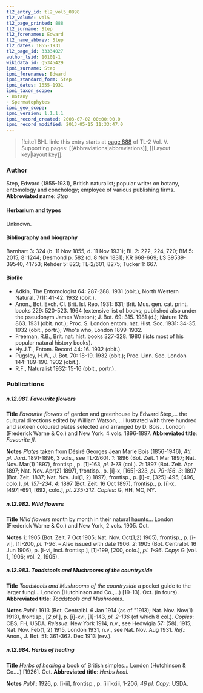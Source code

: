 ```yaml
---
tl2_entry_id: tl2_vol5_0898
tl2_volume: vol5
tl2_page_printed: 888
tl2_surname: Step
tl2_forenames: Edward
tl2_name_abbrev: Step
tl2_dates: 1855-1931
tl2_page_id: 33334027
author_lsid: 10101-1
wikidata_id: Q5345429
ipni_surname: Step
ipni_forenames: Edward
ipni_standard_form: Step
ipni_dates: 1855-1931
ipni_taxon_scope: 
- Botany
- Spermatophytes
ipni_geo_scope: 
ipni_version: 1.1.1.1
ipni_record_created: 2003-07-02 00:00:00.0
ipni_record_modified: 2013-05-15 11:33:47.0
---
```



> [!cite] BHL link: this entry starts at [page 888](https://www.biodiversitylibrary.org/page/33334027) of TL-2 Vol. V.
> Supporting pages: [[Abbreviations|abbreviations]], [[Layout key|layout key]].

### Author

Step, Edward (1855-1931), British naturalist; popular writer on botany, entomology and conchology; employee of various publishing firms. 
**Abbreviated name**: *Step*

#### Herbarium and types

Unknown.

#### Bibliography and biography

Barnhart 3: 324 (b. 11 Nov 1855, d. 11 Nov 1931); BL 2: 222, 224, 720; BM 5: 2015, 8: 1244; Desmond p. 582 (d. 8 Nov 1831); KR 668-669; LS 39539-39540, 41753; Rehder 5: 823; TL-2/601, 8275; Tucker 1: 667.

#### Biofile

- Adkin, The Entomologist 64: 287-288. 1931 (obit.), North Western Natural. 7(1): 41-42. 1932 (obit.).
- Anon., Bot. Exch. Cl. Brit. Isl. Rep. 1931: 631; Brit. Mus. gen. cat. print. books 229: 520-523. 1964 (extensive list of books; published also under the pseudonym James Weston); J. Bot. 69: 315. 1981 (d.); Nature 128: 863. 1931 (obit. not.); Proc. S. London entom. nat. Hist. Soc. 1931: 34-35. 1932 (obit., portr.); Who's who, London 1899-1932.
- Freeman, R.B., Brit. nat. hist. books 327-328. 1980 (lists most of his popular natural history books).
- Hy.J.T., Entom. Record 44: 16. 1932 (obit.).
- Pugsley, H.W., J. Bot. 70: 18-19. 1932 (obit.); Proc. Linn. Soc. London 144: 189-190. 1932 (obit.).
- R.F., Naturalist 1932: 15-16 (obit., portr.).

### Publications

##### n.12.981. Favourite flowers

**Title**
*Favourite flowers* of garden and greenhouse by Edward Step,... the cultural directions edited by William Watson,... illustrated with three hundred and sixteen coloured plates selected and arranged by D. Bois... London (Frederick Warne & Co.) and New York. 4 vols. 1896-1897.
**Abbreviated title**: *Favourite fl.*

**Notes**
*Plates* taken from Désiré Georges Jean Marie Bois (1856-1946), *Atl. pl. Jard*. 1891-1896, 3 vols., see TL-2/601.
*1*: 1896 (Bot. Zeit. 1 Mar 1897; Nat. Nov. Mar(1) 1897), frontisp., p. \[1\]-163, *pl. 1-78* (col.).
*2*: 1897 (Bot. Zeit. Apr 1897; Nat. Nov. Apr(2) 1897), frontisp., p. \[i\]-x, \[165\]-323, *pl. 79-156*.
*3*: 1897 (Bot. Zeit. 1837; Nat. Nov. Jul(1, 2) 1897), frontisp., p. \[i\]-x, \[325\]-495, \[496, colo.\], *pl. 157-234*.
*4*: 1897 (Bot. Zeit. 16 Oct 1897), frontisp., p. \[i\]-x, \[497\]-691, \[692, colo.\], *pl. 235-312.
Copies*: G, HH, MO, NY.

##### n.12.982. Wild flowers

**Title**
*Wild flowers* month by month in their natural haunts... London (Frederick Warne & Co.) and New York, 2 vols. 1905. Oct.

**Notes**
*1*: 1905 (Bot. Zeit. 7 Oct 1905; Nat. Nov. Oct(1,2) 1905), frontisp., p. \[i-vi\], \[1\]-200, *pl. 1-96*. – Also issued with date 1906.
*2*: 1905 (Bot. Centralbl. 16 Jun 1906), p. \[i-vi, incl. frontisp.\], \[1\]-199, \[200, colo.\], *pl. 1-96*.
*Copy*: G (vol. 1, 1906; vol. 2, 1905).

##### n.12.983. Toadstools and Mushrooms of the countryside

**Title**
*Toadstools and Mushrooms of the countryside* a pocket guide to the larger fungi... London (Hutchinson and Co.,...) \[19-13\]. Oct. (in fours).
**Abbreviated title**: *Toadstools and Mushrooms*.

**Notes**
*Publ*.: 1913 (Bot. Centralbl. 6 Jan 1914 (as of "1913); Nat. Nov. Nov(1) 1913), frontisp., \[*2 pl*.\], p. \[i\]-xvi, \[1\]-143, *pl. 2-136* (of which 8 col.). *Copies*: CBS, FH, USDA.
*Reissue*: New York 1914, n.v., see Hedwigia 57: (58). 1915; Nat. Nov. Feb(1, 2) 1915, London 1931, n.v., see Nat. Nov. Aug 1931.
*Ref*.: Anon., J. Bot. 51: 361-362. Dec 1913 (rev.).

##### n.12.984. Herbs of healing

**Title**
*Herbs of healing* a book of British simples... London (Hutchinson & Co....) \[1926\]. Oct.
**Abbreviated title**: *Herbs heal.*

**Notes**
*Publ*.: 1926, p. \[i-ii\], frontisp., p. \[iii\]-xiii, 1-206, *46 pl. Copy*: USDA.

